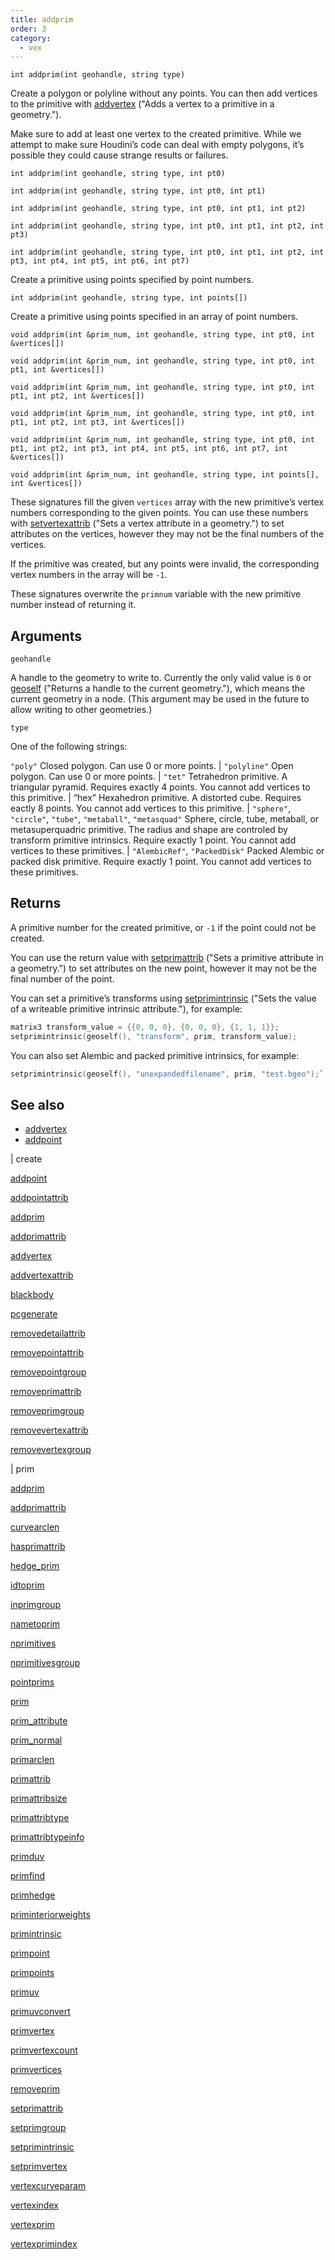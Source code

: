 ```yaml
---
title: addprim
order: 3
category:
  - vex
---
```


`int addprim(int geohandle, string type)`

Create a polygon or polyline without any points. You can then add vertices to the primitive with [addvertex](addvertex.html) ("Adds a vertex to a primitive in a geometry.").

Make sure to add at least one vertex to the created primitive. While we attempt to make sure Houdini’s code can deal with empty polygons, it’s possible they could cause strange results or failures.

`int addprim(int geohandle, string type, int pt0)`

`int addprim(int geohandle, string type, int pt0, int pt1)`

`int addprim(int geohandle, string type, int pt0, int pt1, int pt2)`

`int addprim(int geohandle, string type, int pt0, int pt1, int pt2, int pt3)`

`int addprim(int geohandle, string type, int pt0, int pt1, int pt2, int pt3, int pt4, int pt5, int pt6, int pt7)`

Create a primitive using points specified by point numbers.

`int addprim(int geohandle, string type, int points[])`

Create a primitive using points specified in an array of point numbers.

`void addprim(int &prim_num, int geohandle, string type, int pt0, int &vertices[])`

`void addprim(int &prim_num, int geohandle, string type, int pt0, int pt1, int &vertices[])`

`void addprim(int &prim_num, int geohandle, string type, int pt0, int pt1, int pt2, int &vertices[])`

`void addprim(int &prim_num, int geohandle, string type, int pt0, int pt1, int pt2, int pt3, int &vertices[])`

`void addprim(int &prim_num, int geohandle, string type, int pt0, int pt1, int pt2, int pt3, int pt4, int pt5, int pt6, int pt7, int &vertices[])`

`void addprim(int &prim_num, int geohandle, string type, int points[], int &vertices[])`

These signatures fill the given `vertices` array with the new primitive’s vertex numbers corresponding to the given points. You can use these numbers with [setvertexattrib](setvertexattrib.html) ("Sets a vertex attribute in a geometry.") to set attributes on the vertices, however they may not be the final numbers of the vertices.

If the primitive was created, but any points were invalid, the corresponding vertex numbers in the array will be `-1`.

These signatures overwrite the `primnum` variable with the new primitive number instead of returning it.

## Arguments

`geohandle`

A handle to the geometry to write to. Currently the only valid value is `0` or [geoself](geoself.html) ("Returns a handle to the current geometry."), which means the current geometry in a node. (This argument may be used in the future to allow writing to other geometries.)

`type`

One of the following strings:

`"poly"` Closed polygon. Can use 0 or more points.
|
`"polyline"` Open polygon. Can use 0 or more points.
|
`"tet"` Tetrahedron primitive. A triangular pyramid. Requires exactly 4 points. You cannot add vertices to this primitive.
|
“hex” Hexahedron primitive. A distorted cube. Requires eactly 8 points. You cannot add vertices to this primitive.
|
`"sphere"`, `"circle"`, `"tube"`, `"metaball"`, `"metasquad"` Sphere, circle, tube, metaball, or metasuperquadric primitive. The radius and shape are controled by transform primitive intrinsics. Require exactly 1 point. You cannot add vertices to these primitives.
|
`"AlembicRef"`, `"PackedDisk"` Packed Alembic or packed disk primitive. Require exactly 1 point. You cannot add vertices to these primitives.

## Returns

A primitive number for the created primitive, or `-1` if the point could not be created.

You can use the return value with [setprimattrib](setprimattrib.html) ("Sets a primitive attribute in a geometry.") to set attributes on the new point, however it may not be the final number of the point.

You can set a primitive’s transforms using [setprimintrinsic](setprimintrinsic.html) ("Sets the value of a writeable primitive intrinsic attribute."), for example:

```c
matrix3 transform_value = {{0, 0, 0}, {0, 0, 0}, {1, 1, 1}};
setprimintrinsic(geoself(), "transform", prim, transform_value);

```

You can also set Alembic and packed primitive intrinsics, for example:

```c
setprimintrinsic(geoself(), "unexpandedfilename", prim, "test.bgeo");`

```

## See also

- [addvertex](addvertex.html)
- [addpoint](addpoint.html)

|
create

[addpoint](addpoint.html)

[addpointattrib](addpointattrib.html)

[addprim](addprim.html)

[addprimattrib](addprimattrib.html)

[addvertex](addvertex.html)

[addvertexattrib](addvertexattrib.html)

[blackbody](blackbody.html)

[pcgenerate](pcgenerate.html)

[removedetailattrib](removedetailattrib.html)

[removepointattrib](removepointattrib.html)

[removepointgroup](removepointgroup.html)

[removeprimattrib](removeprimattrib.html)

[removeprimgroup](removeprimgroup.html)

[removevertexattrib](removevertexattrib.html)

[removevertexgroup](removevertexgroup.html)

|
prim

[addprim](addprim.html)

[addprimattrib](addprimattrib.html)

[curvearclen](curvearclen.html)

[hasprimattrib](hasprimattrib.html)

[hedge_prim](hedge_prim.html)

[idtoprim](idtoprim.html)

[inprimgroup](inprimgroup.html)

[nametoprim](nametoprim.html)

[nprimitives](nprimitives.html)

[nprimitivesgroup](nprimitivesgroup.html)

[pointprims](pointprims.html)

[prim](prim.html)

[prim_attribute](prim_attribute.html)

[prim_normal](prim_normal.html)

[primarclen](primarclen.html)

[primattrib](primattrib.html)

[primattribsize](primattribsize.html)

[primattribtype](primattribtype.html)

[primattribtypeinfo](primattribtypeinfo.html)

[primduv](primduv.html)

[primfind](primfind.html)

[primhedge](primhedge.html)

[priminteriorweights](priminteriorweights.html)

[primintrinsic](primintrinsic.html)

[primpoint](primpoint.html)

[primpoints](primpoints.html)

[primuv](primuv.html)

[primuvconvert](primuvconvert.html)

[primvertex](primvertex.html)

[primvertexcount](primvertexcount.html)

[primvertices](primvertices.html)

[removeprim](removeprim.html)

[setprimattrib](setprimattrib.html)

[setprimgroup](setprimgroup.html)

[setprimintrinsic](setprimintrinsic.html)

[setprimvertex](setprimvertex.html)

[vertexcurveparam](vertexcurveparam.html)

[vertexindex](vertexindex.html)

[vertexprim](vertexprim.html)

[vertexprimindex](vertexprimindex.html)
